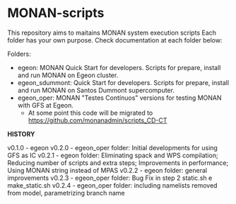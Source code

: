 # MONAN-scripts

This repository aims to maitains MONAN system execution scripts
Each folder has your own purpose. Check documentation at each folder below:

Folders:

- egeon: MONAN Quick Start for developers. Scripts for prepare, install and run MONAN on Egeon cluster.
- egeon_sdummont: Quick Start for developers. Scripts for prepare, install and run MONAN on Santos Dummont supercomputer.
- egeon_oper: MONAN "Testes Contínuos" versions for testing MONAN with GFS at Egeon.
  - At some point this code will be migrated to https://github.com/monanadmin/scripts_CD-CT

**HISTORY**

v0.1.0 - egeon
v0.2.0 - egeon_oper folder: Initial developments for using GFS as IC
v0.2.1 - egeon folder: Eliminating spack and WPS compilation; Reducing number of scripts and extra steps; Improvements in performance; Using MONAN string instead of MPAS
v0.2.2 - egeon folder: general improvements
v0.2.3 - egeon_oper folder: Bug Fix in step 2 static.sh e make_static.sh
v0.2.4 - egeon_oper folder: including namelists removed from model, parametrizing branch name



